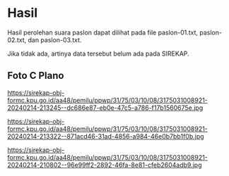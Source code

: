 # Hasil

Hasil perolehan suara paslon dapat dilihat pada file paslon-01.txt, paslon-02.txt, dan paslon-03.txt.

Jika tidak ada, artinya data tersebut belum ada pada SIREKAP.

## Foto C Plano

https://sirekap-obj-formc.kpu.go.id/aa48/pemilu/ppwp/31/75/03/10/08/3175031008921-20240214-213245--dc686e87-eb0e-47c5-a786-f17b1560675e.jpg

https://sirekap-obj-formc.kpu.go.id/aa48/pemilu/ppwp/31/75/03/10/08/3175031008921-20240214-213322--871acd46-31ad-4856-a984-46e0b7bb1f0b.jpg

https://sirekap-obj-formc.kpu.go.id/aa48/pemilu/ppwp/31/75/03/10/08/3175031008921-20240214-210802--96e99ff2-2892-46fa-8e81-cfeb2604adb9.jpg
